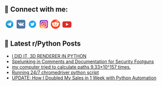 ## 🔎 Connect with me:
[<img src="https://github.com/bullbesh/bullbesh/blob/main/images/Telegram.png" width="32" height="32" />](https://t.me/bullbesh)
[<img src="https://github.com/bullbesh/bullbesh/blob/main/images/VK.png" width="32" height="32" />](https://vk.com/bullbesh)
[<img src="https://github.com/bullbesh/bullbesh/blob/main/images/Twitter.png" width="32" height="32" />](https://twitter.com/bullbesh1)
[<img src="https://github.com/bullbesh/bullbesh/blob/main/images/Instagram.png" width="32" height="32" />](https://www.instagram.com/bullbesh)
[<img src="https://github.com/bullbesh/bullbesh/blob/main/images/Reddit.png" width="32" height="32" />](https://www.reddit.com/user/bullbesh)
[<img src="https://github.com/bullbesh/bullbesh/blob/main/images/YouTube.png" width="32" height="32" />](https://www.youtube.com/channel/UCtfjRs6uzgq5mfm8S06WTcg)

## 📕 Latest r/Python Posts
<!-- BLOG-POST-LIST:START -->
- [I DID IT, 3D RENDERER IN PYTHON](https://www.reddit.com/r/Python/comments/1gvylyh/i_did_it_3d_renderer_in_python/)
- [Spelunking in Comments and Documentation for Security Footguns](https://www.reddit.com/r/Python/comments/1gvxlrz/spelunking_in_comments_and_documentation_for/)
- [my computer tried to calculate paths 9.33×10^157 times.](https://www.reddit.com/r/Python/comments/1gvunjh/my_computer_tried_to_calculate_paths_93310157/)
- [Running 24/7 chromedriver python script](https://www.reddit.com/r/Python/comments/1gvq8z2/running_247_chromedriver_python_script/)
- [UPDATE: How I Doubled My Sales in 1 Week with Python Automation](https://www.reddit.com/r/Python/comments/1gvoz0p/update_how_i_doubled_my_sales_in_1_week_with/)
<!-- BLOG-POST-LIST:END -->
